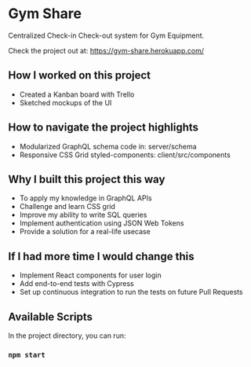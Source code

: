 # Gym Share

Centralized Check-in Check-out system for Gym Equipment.

Check the project out at: <https://gym-share.herokuapp.com/>

## How I worked on this project

- Created a Kanban board with Trello
- Sketched mockups of the UI

## How to navigate the project highlights

- Modularized GraphQL schema code in: server/schema
- Responsive CSS Grid styled-components: client/src/components

## Why I built this project this way

- To apply my knowledge in GraphQL APIs
- Challenge and learn CSS grid
- Improve my ability to write SQL queries
- Implement authentication using JSON Web Tokens
- Provide a solution for a real-life usecase

## If I had more time I would change this

- Implement React components for user login
- Add end-to-end tests with Cypress
- Set up continuous integration to run the tests on future Pull Requests

## Available Scripts

In the project directory, you can run:

### `npm start`
